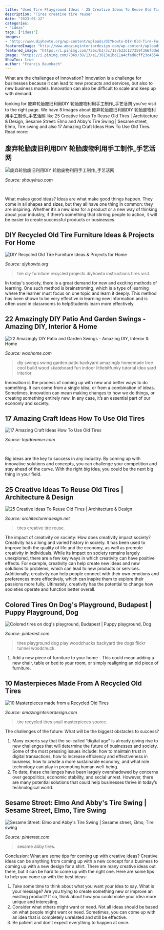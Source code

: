 ```yaml
---
title: "Used Tire Playground Ideas - 25 Creative Ideas To Reuse Old Tires"
description: "Tires creative tire reuse"
date: "2023-01-12"
categories:
- "ideas"
tags: ["ideas"]
images:
- "http://www.diyhowto.org/wp-content/uploads/DIYHowto-DIY-Old-Tire-Furniture-Ideas-Projects-16.jpg"
featuredImage: "http://www.amazinginteriordesign.com/wp-content/uploads/2014/01/6.-Snail-Tire.jpg"
featured_image: "https://i.pinimg.com/736x/b3/3c/12/b33c127359f366fddebbce5b99baa6a3.jpg"
image: "https://i.pinimg.com/736x/38/13/e1/3813e1bd11a4cfad8cff23c4354e2de1.jpg"
ShowToc: true
author: "Francis Baumbach"
---
```



What are the challenges of innovation?
Innovation is a challenge for businesses because it can lead to new products and services, but also to new business models. Innovation can also be difficult to scale and keep up with demand.

	

		
looking for 废弃轮胎废旧利用DIY 轮胎废物利用手工制作_手艺活网 you've visit to the right page. We have 8 Images about 废弃轮胎废旧利用DIY 轮胎废物利用手工制作_手艺活网 like 25 Creative Ideas To Reuse Old Tires | Architecture &amp; Design, Sesame Street: Elmo and Abby&#039;s Tire Swing | Sesame street, Elmo, Tire swing and also 17 Amazing Craft Ideas How To Use Old Tires. Read more:
		
    
## 废弃轮胎废旧利用DIY 轮胎废物利用手工制作_手艺活网

<img loading=lazy src="https://www.shouyihuo.com/uploads/allimg/160217/4_160217121951_4.jpg" onerror="this.onerror=null;this.src='https://tse2.mm.bing.net/th?id=OIP.-NQjDlGP0_gPTRLqaM_96QHaIe&amp;pid=15.1';" alt="废弃轮胎废旧利用DIY 轮胎废物利用手工制作_手艺活网">

_Source: shouyihuo.com_

>. 

	

What makes good ideas?
Ideas are what make good things happen. They come in all shapes and sizes, but they all have one thing in common: they are inspiring. Whether it’s a new idea for a product or a new way of thinking about your industry, if there’s something that stirring people to action, it will be easier to create successful products or businesses.

    
## DIY Recycled Old Tire Furniture Ideas &amp; Projects For Home

<img loading=lazy src="http://www.diyhowto.org/wp-content/uploads/DIYHowto-DIY-Old-Tire-Furniture-Ideas-Projects-16.jpg" onerror="this.onerror=null;this.src='https://tse4.mm.bing.net/th?id=OIP.RhhpXJBvCF5HjN94rDI3agHaRq&amp;pid=15.1';" alt="DIY Recycled Old Tire Furniture Ideas &amp; Projects for Home">

_Source: diyhowto.org_

>tire diy furniture recycled projects diyhowto instructions tires visit. 

	

In today's society, there is a great demand for new and exciting methods of learning. One such method is brainstroming, which is a type of learning where the learner must focus on one topic and learn it deeply. This method has been shown to be very effective in learning new information and is often used in classrooms to helpStudents learn more effectively.

    
## 22 Amazingly DIY Patio And Garden Swings - Amazing DIY, Interior &amp; Home

<img loading=lazy src="http://www.woohome.com/wp-content/uploads/2014/12/diy-swing-ideas-10.jpg" onerror="this.onerror=null;this.src='https://tse3.mm.bing.net/th?id=OIP.2Dxam2ZvDM_ESeI4jCTIAgHaKj&amp;pid=15.1';" alt="22 Amazingly DIY Patio and Garden Swings - Amazing DIY, Interior &amp; Home">

_Source: woohome.com_

>diy swings swing garden patio backyard amazingly homemade tree cool build wood skateboard fun indoor littlebitfunky tutorial idea yard interior. 

	

Innovation is the process of coming up with new and better ways to do something. It can come from a single idea, or from a combination of ideas. Sometimes, innovation can mean making changes to how we do things, or creating something entirely new. In any case, it’s an essential part of our economy and society.

    
## 17 Amazing Craft Ideas How To Use Old Tires

<img loading=lazy src="https://topdreamer.com/wp-content/uploads/2013/03/DIY-Tires-6.jpg" onerror="this.onerror=null;this.src='https://tse1.mm.bing.net/th?id=OIP.nuc71Ks70y77L30cJFJ-OgHaLH&amp;pid=15.1';" alt="17 Amazing Craft Ideas How To Use Old Tires">

_Source: topdreamer.com_

>. 

	

Big ideas are the key to success in any industry. By coming up with innovative solutions and concepts, you can challenge your competition and stay ahead of the curve. With the right big idea, you could be the next big thing in your field.

    
## 25 Creative Ideas To Reuse Old Tires | Architecture &amp; Design

<img loading=lazy src="https://cdn.architecturendesign.net/wp-content/uploads/2014/12/AD-OldTires1.jpg" onerror="this.onerror=null;this.src='https://tse3.mm.bing.net/th?id=OIP.Bw0WjsjDzgdiFDS-I8CBwwHaKj&amp;pid=15.1';" alt="25 Creative Ideas To Reuse Old Tires | Architecture &amp; Design">

_Source: architecturendesign.net_

>tires creative tire reuse. 

	

The impact of creativity on society: How does creativity impact society?
Creativity has a long and varied history in society. It has been used to improve both the quality of life and the economy, as well as promote creativity in individuals. While its impact on society remains largely unexplored, there are a few key ways in which creativity can have positive effects. For example, creativity can help create new ideas and new solutions to problems, which can lead to new products or services. Additionally, creativity can help people connect with their own emotions and preferences more effectively, which can inspire them to explore their passions more fully. Ultimately, creativity has the potential to change how societies operate and function better overall.

    
## Colored Tires On Dog&#039;s Playground, Budapest | Puppy Playground, Dog

<img loading=lazy src="https://i.pinimg.com/736x/b3/3c/12/b33c127359f366fddebbce5b99baa6a3.jpg" onerror="this.onerror=null;this.src='https://tse3.mm.bing.net/th?id=OIP.N4pZskF_xCqbx_kGrHx77wHaFj&amp;pid=15.1';" alt="Colored tires on dog&#039;s playground, Budapest | Puppy playground, Dog">

_Source: pinterest.com_

>tires playground dog play woodchucks backyard tire dogs flickr tunnel woodchuck. 

	

1. Add a new piece of furniture to your home - This could mean adding a new chair, table or bed to your room, or simply realigning an old piece of furniture.

    
## 10 Masterpieces Made From A Recycled Old Tires

<img loading=lazy src="http://www.amazinginteriordesign.com/wp-content/uploads/2014/01/6.-Snail-Tire.jpg" onerror="this.onerror=null;this.src='https://tse1.mm.bing.net/th?id=OIP.QxNZltIo3ZKzoNogQBfoIAHaFj&amp;pid=15.1';" alt="10 Masterpieces made from a Recycled Old Tires">

_Source: amazinginteriordesign.com_

>tire recycled tires snail masterpieces source. 

	

The challenges of the future: What will be the biggest obstacles to success?
1. Many experts say that the so-called “digital age” is already giving rise to new challenges that will determine the future of businesses and society. Some of the most pressing issues include: how to maintain trust in digital transactions, how to increase efficiency and effectiveness in business, how to create a more sustainable economy, and what role technology can play in promoting human well-being.
2. To date, these challenges have been largely overshadowed by concerns over geopolitics, economic stability, and social unrest. However, there are many potential solutions that could help businesses thrive in today’s technological world.

    
## Sesame Street: Elmo And Abby&#039;s Tire Swing | Sesame Street, Elmo, Tire Swing

<img loading=lazy src="https://i.pinimg.com/736x/38/13/e1/3813e1bd11a4cfad8cff23c4354e2de1.jpg" onerror="this.onerror=null;this.src='https://tse3.mm.bing.net/th?id=OIP.-g9Gkw0wII6uy1cSBKFGlwHaEK&amp;pid=15.1';" alt="Sesame Street: Elmo and Abby&#039;s Tire Swing | Sesame street, Elmo, Tire swing">

_Source: pinterest.com_

>sesame abby tires. 

	

Conclusion: What are some tips for coming up with creative ideas?
Creative ideas can be anything from coming up with a new concept for a business to coming up with a new design for a shirt. There are many creative ideas out there, but it can be hard to come up with the right one. Here are some tips to help you come up with the best ideas: 
1) Take some time to think about what you want your idea to say. What is your message? Are you trying to create something new or improve an existing product? If so, think about how you could make your idea more unique and interesting. 
2) Consider what others might want or need. Not all ideas should be based on what people might want or need. Sometimes, you can come up with an idea that is completely unrelated and still be effective. 
3) Be patient and don’t expect everything to happen at once.

